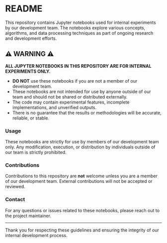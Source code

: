 # README

This repository contains Jupyter notebooks used for internal experiments by our development team. The notebooks explore various concepts, algorithms, and data processing techniques as part of ongoing research and development efforts.

## **⚠️ WARNING ⚠️**
**ALL JUPYTER NOTEBOOKS IN THIS REPOSITORY ARE FOR INTERNAL EXPERIMENTS ONLY.**
- **DO NOT** use these notebooks if you are not a member of our development team.
- These notebooks are not intended for use by anyone outside of our team and should not be shared or distributed externally.
- The code may contain experimental features, incomplete implementations, and unverified outputs.
- There is no guarantee that the results or methodologies will be accurate, reliable, or stable.

### Usage
These notebooks are strictly for use by members of our development team only. Any modification, execution, or distribution by individuals outside of our team is strictly prohibited.

### Contributions
Contributions to this repository are **not** welcome unless you are a member of our development team. External contributions will not be accepted or reviewed.

### Contact
For any questions or issues related to these notebooks, please reach out to the project maintainer.

---

Thank you for respecting these guidelines and ensuring the integrity of our internal development process.